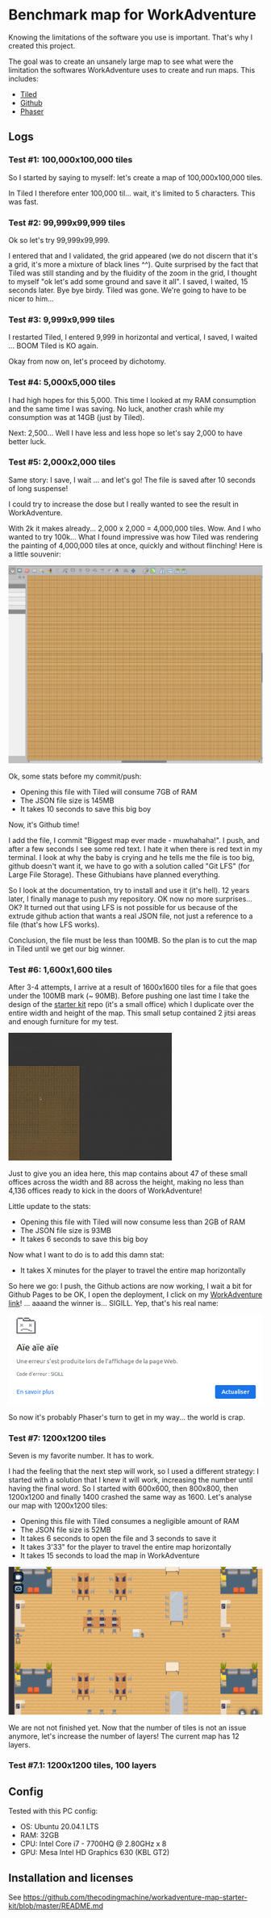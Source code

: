 # Benchmark map for WorkAdventure

Knowing the limitations of the software you use is important. That's why I created this project.

The goal was to create an unsanely large map to see what were the limitation the softwares WorkAdventure uses to create and run maps.
This includes:
* [Tiled](https://www.mapeditor.org/)
* [Github](https://github.com/)
* [Phaser](https://phaser.io/)

## Logs
 
### Test #1: 100,000x100,000 tiles

So I started by saying to myself: let's create a map of 100,000x100,000 tiles.

In Tiled I therefore enter 100,000 til... wait, it's limited to 5 characters. This was fast.

### Test #2: 99,999x99,999 tiles

Ok so let's try 99,999x99,999.

I entered that and I validated, the grid appeared (we do not discern that it's a grid, it's more a mixture of black lines ^^).
Quite surprised by the fact that Tiled was still standing and by the fluidity of the zoom in the grid, I thought to myself "ok let's add some ground and save it all".
I saved, I waited, 15 seconds later. Bye bye birdy. Tiled was gone. We're going to have to be nicer to him...

### Test #3: 9,999x9,999 tiles

I restarted Tiled, I entered 9,999 in horizontal and vertical, I saved, I waited ... BOOM Tiled is KO again.

Okay from now on, let's proceed by dichotomy.

### Test #4: 5,000x5,000 tiles

I had high hopes for this 5,000. This time I looked at my RAM consumption and the same time I was saving.
No luck, another crash while my consumption was at 14GB (just by Tiled).

Next: 2,500... Well I have less and less hope so let's say 2,000 to have better luck.

### Test #5: 2,000x2,000 tiles

Same story: I save, I wait ... and let's go! The file is saved after 10 seconds of long suspense!

I could try to increase the dose but I really wanted to see the result in WorkAdventure.

With 2k it makes already... 2,000 x 2,000 = 4,000,000 tiles. Wow. And I who wanted to try 100k...
What I found impressive was how Tiled was rendering the painting of 4,000,000 tiles at once, quickly and without flinching! 
Here is a little souvenir:

![2k-map](./docs/2k-map.png)

Ok, some stats before my commit/push:
* Opening this file with Tiled will consume 7GB of RAM
* The JSON file size is 145MB
* It takes 10 seconds to save this big boy


Now, it's Github time!

I add the file, I commit "Biggest map ever made - muwhahaha!".
I push, and after a few seconds I see some red text. I hate it when there is red text in my terminal.
I look at why the baby is crying and he tells me the file is too big, github doesn't want it, we have to go with a solution called "Git LFS" (for Large File Storage).
These Githubians have planned everything.

So I look at the documentation, try to install and use it (it's hell). 12 years later, I finally manage to push my repository. OK now no more surprises... OK?
It turned out that using LFS is not possible for us because of the extrude github action that wants a real JSON file, not just a reference to a file (that's how LFS works).

Conclusion, the file must be less than 100MB. So the plan is to cut the map in Tiled until we get our big winner.

### Test #6: 1,600x1,600 tiles

After 3-4 attempts, I arrive at a result of 1600x1600 tiles for a file that goes under the 100MB mark (~ 90MB).
Before pushing one last time I take the design of the [starter kit](https://github.com/thecodingmachine/workadventure-map-starter-kit) repo (it's a small office) which I duplicate over the entire width and height of the map. This small setup contained 2 jitsi areas and enough furniture for my test.

![adding-offices](./docs/adding-offices.gif)

Just to give you an idea here, this map contains about 47 of these small offices across the width and 88 across the height, making no less than 4,136 offices ready to kick in the doors of WorkAdventure!

Little update to the stats:
* Opening this file with Tiled will now consume less than 2GB of RAM
* The JSON file size is 93MB
* It takes 6 seconds to save this big boy

Now what I want to do is to add this damn stat:
* It takes X minutes for the player to travel the entire map horizontally

So here we go: I push, the Github actions are now working, I wait a bit for Github Pages to be OK, I open the deployment, I click on my [WorkAdventure link](https://play.workadventu.re/_/this-is/valdotr.github.io/largest-map-ever/map.json)! ... aaaand the winner is... SIGILL. Yep, that's his real name:
 
![SIGILL](./docs/SIGILL.png)

So now it's probably Phaser's turn to get in my way... the world is crap.

### Test #7: 1200x1200 tiles

Seven is my favorite number. It has to work.

I had the feeling that the next step will work, so I used a different strategy: I started with a solution that I knew it will work, increasing the number until having the final word. So I started with 600x600, then 800x800, then 1200x1200 and finally 1400 crashed the same way as 1600.
Let's analyse our map with 1200x1200 tiles:

* Opening this file with Tiled consumes a negligible amount of RAM
* The JSON file size is 52MB
* It takes 6 seconds to open the file and 3 seconds to save it
* It takes 3'33" for the player to travel the entire map horizontally
* It takes 15 seconds to load the map in WorkAdventure

![SIGILL](./docs/inside_wa.png)

We are not not finished yet. Now that the number of tiles is not an issue anymore, let's increase the number of layers!
The current map has 12 layers.

### Test #7.1: 1200x1200 tiles, 100 layers

## Config

Tested with this PC config:
- OS: Ubuntu 20.04.1 LTS
- RAM: 32GB
- CPU: Intel Core i7 - 7700HQ @ 2.80GHz x 8
- GPU: Mesa Intel HD Graphics 630 (KBL GT2)

## Installation and licenses

See https://github.com/thecodingmachine/workadventure-map-starter-kit/blob/master/README.md